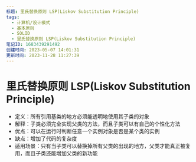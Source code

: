 ```yaml
---
标题: 里氏替换原则 LSP(Liskov Substitution Principle)
tags:
  - 计算机/设计模式
  - 基本原则
  - SOLID
  - 里氏替换原则 LSP(Liskov Substitution Principle)
笔记ID: 1683439291492
创建时间: 2023-05-07 14:01:31
更新时间: 2023-11-28 11:27:39
---
```


# 里氏替换原则 LSP(Liskov Substitution Principle)

- 定义：所有引用基类的地方必须能透明地使用其子类的对象
- 解释：子类必须完全实现父类的方法，而且子类可以有自己的个性化方法
- 优点：可以在运行时判断任意一个实例对象是否是某个类的实例
- 缺点：增加了代码的复杂度
- 适用场景：只有当子类可以替换掉所有父类的出现的地方，父类才能真正被复用，而且子类还能增加父类的新功能
